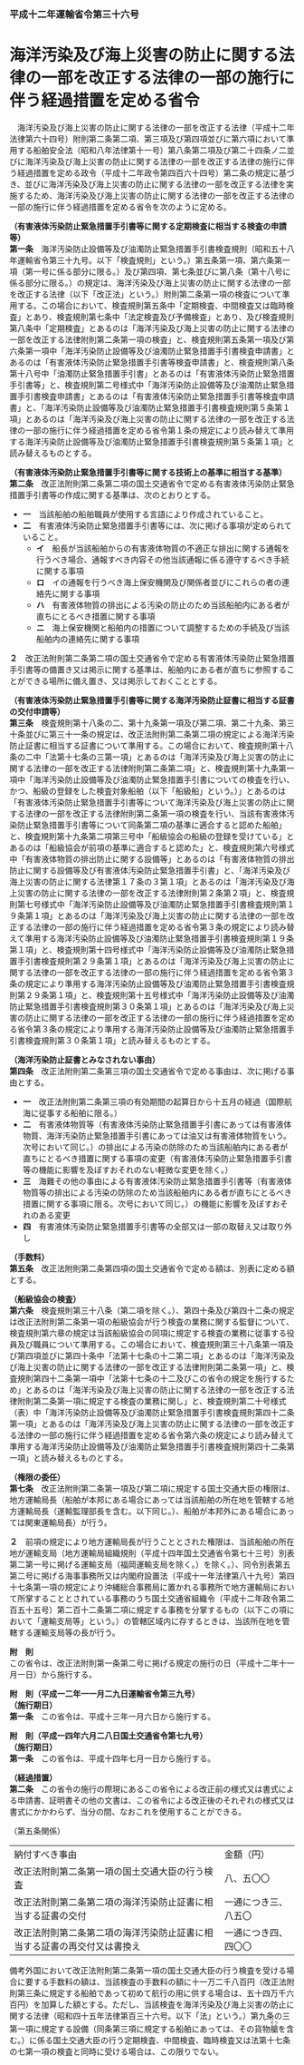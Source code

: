 ### 平成十二年運輸省令第三十六号  
# 海洋汚染及び海上災害の防止に関する法律の一部を改正する法律の一部の施行に伴う経過措置を定める省令  
　海洋汚染及び海上災害の防止に関する法律の一部を改正する法律（平成十二年法律第六十四号）附則第二条第二項、第三項及び第四項並びに第六項において準用する船舶安全法（昭和八年法律第十一号）第八条第二項及び第二十四条ノ二並びに海洋汚染及び海上災害の防止に関する法律の一部を改正する法律の施行に伴う経過措置を定める政令（平成十二年政令第四百六十四号）第二条の規定に基づき、並びに海洋汚染及び海上災害の防止に関する法律の一部を改正する法律を実施するため、海洋汚染及び海上災害の防止に関する法律の一部を改正する法律の一部の施行に伴う経過措置を定める省令を次のように定める。  
  
**（有害液体汚染防止緊急措置手引書等に関する定期検査に相当する検査の申請等）**  
**第一条**　海洋汚染防止設備等及び油濁防止緊急措置手引書検査規則（昭和五十八年運輸省令第三十九号。以下「検査規則」という。）第五条第一項、第六条第一項（第一号に係る部分に限る。）及び第四項、第七条並びに第八条（第十八号に係る部分に限る。）の規定は、海洋汚染及び海上災害の防止に関する法律の一部を改正する法律（以下「改正法」という。）附則第二条第一項の検査について準用する。この場合において、検査規則第五条中「定期検査、中間検査又は臨時検査」とあり、検査規則第七条中「法定検査及び予備検査」とあり、及び検査規則第八条中「定期検査」とあるのは「海洋汚染及び海上災害の防止に関する法律の一部を改正する法律附則第二条第一項の検査」と、検査規則第五条第一項及び第六条第一項中「海洋汚染防止設備等及び油濁防止緊急措置手引書検査申請書」とあるのは「有害液体汚染防止緊急措置手引書等検査申請書」と、検査規則第八条第十八号中「油濁防止緊急措置手引書」とあるのは「有害液体汚染防止緊急措置手引書等」と、検査規則第二号様式中「海洋汚染防止設備等及び油濁防止緊急措置手引書検査申請書」とあるのは「有害液体汚染防止緊急措置手引書等検査申請書」と、「海洋汚染防止設備等及び油濁防止緊急措置手引書検査規則第５条第１項」とあるのは「海洋汚染及び海上災害の防止に関する法律の一部を改正する法律の一部の施行に伴う経過措置を定める省令第１条の規定により読み替えて準用する海洋汚染防止設備等及び油濁防止緊急措置手引書検査規則第５条第１項」と読み替えるものとする。  
  
**（有害液体汚染防止緊急措置手引書等に関する技術上の基準に相当する基準）**  
**第二条**　改正法附則第二条第二項の国土交通省令で定める有害液体汚染防止緊急措置手引書等の作成に関する基準は、次のとおりとする。  
* **一**　当該船舶の船舶職員が使用する言語により作成されていること。  
* **二**　有害液体汚染防止緊急措置手引書等には、次に掲げる事項が定められていること。  
	* **イ**　船長が当該船舶からの有害液体物質の不適正な排出に関する通報を行うべき場合、通報すべき内容その他当該通報に係る遵守するべき手続に関する事項  
	* **ロ**　イの通報を行うべき海上保安機関及び関係者並びにこれらの者の連絡先に関する事項  
	* **ハ**　有害液体物質の排出による汚染の防止のため当該船舶内にある者が直ちにとるべき措置に関する事項  
	* **ニ**　海上保安機関と船舶内の措置について調整するための手続及び当該船舶内の連絡先に関する事項  
  
**２**　改正法附則第二条第二項の国土交通省令で定める有害液体汚染防止緊急措置手引書等の備置き又は掲示に関する基準は、船舶内にある者が直ちに参照することができる場所に備え置き、又は掲示しておくこととする。  
  
**（有害液体汚染防止緊急措置手引書等に関する海洋汚染防止証書に相当する証書の交付申請等）**  
**第三条**　検査規則第十八条の二、第十九条第一項及び第二項、第二十九条、第三十条並びに第三十一条の規定は、改正法附則第二条第二項の規定による海洋汚染防止証書に相当する証書について準用する。この場合において、検査規則第十八条の二中「法第十七条の三第一項」とあるのは「海洋汚染及び海上災害の防止に関する法律の一部を改正する法律附則第二条第二項」と、検査規則第十九条第一項中「海洋汚染防止設備等及び油濁防止緊急措置手引書についての検査を行い、かつ、船級の登録をした検査対象船舶（以下「船級船」という。）」とあるのは「有害液体汚染防止緊急措置手引書等について海洋汚染及び海上災害の防止に関する法律の一部を改正する法律附則第二条第一項の検査を行い、当該有害液体汚染防止緊急措置手引書等について同条第二項の基準に適合すると認めた船舶」と、検査規則第十九条第二項第三号中「船級協会の船級の登録を受けている」とあるのは「船級協会が前項の基準に適合すると認めた」と、検査規則第六号様式中「有害液体物質の排出防止に関する設備等」とあるのは「有害液体物質の排出防止に関する設備等及び有害液体汚染防止緊急措置手引書」と、「海洋汚染及び海上災害の防止に関する法律第１７条の３第１項」とあるのは「海洋汚染及び海上災害の防止に関する法律の一部を改正する法律附則第２条第２項」と、検査規則第七号様式中「海洋汚染防止設備等及び油濁防止緊急措置手引書検査規則第１９条第１項」とあるのは「海洋汚染及び海上災害の防止に関する法律の一部を改正する法律の一部の施行に伴う経過措置を定める省令第３条の規定により読み替えて準用する海洋汚染防止設備等及び油濁防止緊急措置手引書検査規則第１９条第１項」と、検査規則第十四号様式中「海洋汚染防止設備等及び油濁防止緊急措置手引書検査規則第２９条第１項」とあるのは「海洋汚染及び海上災害の防止に関する法律の一部を改正する法律の一部の施行に伴う経過措置を定める省令第３条の規定により準用する海洋汚染防止設備等及び油濁防止緊急措置手引書検査規則第２９条第１項」と、検査規則第十五号様式中「海洋汚染防止設備等及び油濁防止緊急措置手引書検査規則第３０条第１項」とあるのは「海洋汚染及び海上災害の防止に関する法律の一部を改正する法律の一部の施行に伴う経過措置を定める省令第３条の規定により準用する海洋汚染防止設備等及び油濁防止緊急措置手引書検査規則第３０条第１項」と読み替えるものとする。  
  
**（海洋汚染防止証書とみなされない事由）**  
**第四条**　改正法附則第二条第三項の国土交通省令で定める事由は、次に掲げる事由とする。  
* **一**　改正法附則第二条第三項の有効期間の起算日から十五月の経過（国際航海に従事する船舶に限る。）  
* **二**　有害液体物質等（有害液体汚染防止緊急措置手引書にあっては有害液体物質、海洋汚染防止緊急措置手引書にあっては油又は有害液体物質をいう。次号において同じ。）の排出による汚染の防除のため当該船舶内にある者が直ちにとるべき措置に関する事項の変更（有害液体汚染防止緊急措置手引書等の機能に影響を及ぼすおそれのない軽微な変更を除く。）  
* **三**　海難その他の事由による有害液体汚染防止緊急措置手引書等（有害液体物質等の排出による汚染の防除のため当該船舶内にある者が直ちにとるべき措置に関する事項に限る。次号において同じ。）の機能に影響を及ぼすおそれのある変更  
* **四**　有害液体汚染防止緊急措置手引書等の全部又は一部の取替え又は取り外し  
  
**（手数料）**  
**第五条**　改正法附則第二条第四項の国土交通省令で定める額は、別表に定める額とする。  
  
**（船級協会の検査）**  
**第六条**　検査規則第三十八条（第二項を除く。）、第四十条及び第四十二条の規定は改正法附則第二条第一項の船級協会が行う検査の業務に関する監督について、検査規則第六章の規定は当該船級協会の同項に規定する検査の業務に従事する役員及び職員について準用する。この場合において、検査規則第三十八条第一項及び第四項並びに第四十条中「法第十七条の十二第二項」とあるのは「海洋汚染及び海上災害の防止に関する法律の一部を改正する法律附則第二条第一項」と、検査規則第四十二条第一項中「法第十七条の十二及びこの省令の規定を施行するため」とあるのは「海洋汚染及び海上災害の防止に関する法律の一部を改正する法律附則第二条第一項に規定する検査の業務に関し」と、検査規則第二十号様式（表）中「海洋汚染防止設備等及び油濁防止緊急措置手引書検査規則第四十二条第一項」とあるのは「海洋汚染及び海上災害の防止に関する法律の一部を改正する法律の一部の施行に伴う経過措置を定める省令第六条の規定により読み替えて準用する海洋汚染防止設備等及び油濁防止緊急措置手引書検査規則第四十二条第一項」と読み替えるものとする。  
  
**（権限の委任）**  
**第七条**　改正法附則第二条第一項及び第二項に規定する国土交通大臣の権限は、地方運輸局長（船舶が本邦にある場合にあっては当該船舶の所在地を管轄する地方運輸局長（運輸監理部長を含む。以下同じ。）、船舶が本邦外にある場合にあっては関東運輸局長）が行う。  
  
**２**　前項の規定により地方運輸局長が行うこととされた権限は、当該船舶の所在地が運輸支局（地方運輸局組織規則（平成十四年国土交通省令第七十三号）別表第二第一号に掲げる運輸支局（福岡運輸支局を除く。）を除く。）、同令別表第五第二号に掲げる海事事務所又は内閣府設置法（平成十一年法律第八十九号）第四十七条第一項の規定により沖縄総合事務局に置かれる事務所で地方運輸局において所掌することとされている事務のうち国土交通省組織令（平成十二年政令第二百五十五号）第二百十二条第二項に規定する事務を分掌するもの（以下この項において「運輸支局等」という。）の管轄区域内に存するときは、当該所在地を管轄する運輸支局等の長が行う。  
  
**附　則**  
この省令は、改正法附則第一条第二号に掲げる規定の施行の日（平成十二年十一月一日）から施行する。  
  
**附　則（平成一二年一一月二九日運輸省令第三九号）**  
**（施行期日）**  
**第一条**　この省令は、平成十三年一月六日から施行する。  
  
**附　則（平成一四年六月二八日国土交通省令第七九号）**  
**（施行期日）**  
**第一条**　この省令は、平成十四年七月一日から施行する。  
  
**（経過措置）**  
**第二条**　この省令の施行の際現にあるこの省令による改正前の様式又は書式による申請書、証明書その他の文書は、この省令による改正後のそれぞれの様式又は書式にかかわらず、当分の間、なおこれを使用することができる。  
  
（第五条関係）  

|||  
| --- | --- |  
|納付すべき事由|金額（円）|  
|改正法附則第二条第一項の国土交通大臣の行う検査|八、五〇〇|  
|改正法附則第二条第二項の海洋汚染防止証書に相当する証書の交付|一通につき三、八五〇|  
|改正法附則第二条第二項の海洋汚染防止証書に相当する証書の再交付又は書換え|一通につき四、四〇〇|  
  
備考外国において改正法附則第二条第一項の国土交通大臣の行う検査を受ける場合に要する手数料の額は、当該検査の手数料の額に十一万二千八百円（改正法附則第三条に規定する船舶であって初めて航行の用に供する場合は、五十四万千六百円）を加算した額とする。ただし、当該検査を海洋汚染及び海上災害の防止に関する法律（昭和四十五年法律第百三十六号。以下「法」という。）第九条の三第一項に規定する設備（同条第三項に規定する船舶にあっては、その貨物<ruby>艙<rt>そう</rt></ruby>を含む。）に係る国土交通大臣の行う定期検査、中間検査、臨時検査又は法第十七条の七第一項の検査と同時に受ける場合は、この限りでない。  
